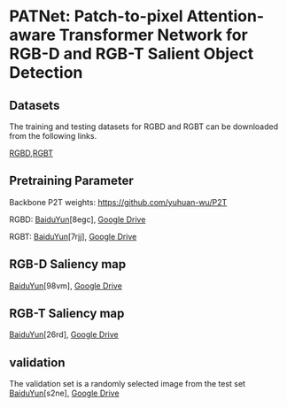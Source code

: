 # PATNet: Patch-to-pixel Attention-aware Transformer Network for RGB-D and RGB-T Salient Object Detection

## Datasets
The training and testing datasets for RGBD and RGBT can be downloaded from the following links.

[RGBD](https://github.com/Xiaoqi-Zhao-DLUT/SSLSOD),[RGBT](https://github.com/lz118/RGBT-Salient-Object-Detection)

## Pretraining Parameter
Backbone P2T weights: https://github.com/yuhuan-wu/P2T

RGBD: [BaiduYun](https://pan.baidu.com/s/1c0WMb0ta4-5BS48g1-LSeg)[8egc], [Google Drive](https://drive.google.com/drive/folders/1SCcU4U1mkCEwyOjYp1htq5s2jjV8s-px?usp=sharing)

RGBT: [BaiduYun](https://pan.baidu.com/s/17mTHaB1urR_zlOZqWnDyTw)[7rjj], [Google Drive](https://drive.google.com/drive/folders/1SCcU4U1mkCEwyOjYp1htq5s2jjV8s-px?usp=sharing)

## RGB-D Saliency map 
[BaiduYun](https://pan.baidu.com/s/1SGCaB6RWW2wSeNaXy1zGqw)[98vm], [Google Drive](https://drive.google.com/drive/folders/1SCcU4U1mkCEwyOjYp1htq5s2jjV8s-px?usp=sharing)

## RGB-T Saliency map         
[BaiduYun](https://pan.baidu.com/s/1lXRqHkY_SXXV9pPFfCl6ZQ)[26rd], [Google Drive](https://drive.google.com/drive/folders/1SCcU4U1mkCEwyOjYp1htq5s2jjV8s-px?usp=sharing)

## validation
The validation set is a randomly selected image from the test set
[BaiduYun](https://pan.baidu.com/s/1H0xabp4E3yZvgEfG8E3gfQ)[s2ne], [Google Drive](https://drive.google.com/drive/folders/1SCcU4U1mkCEwyOjYp1htq5s2jjV8s-px?usp=sharing)
